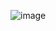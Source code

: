 ![image](https://github.com/Ismael-26/OKTO-TAKO/assets/84552155/63dbd661-4822-43c3-b172-cae7922635b9)
